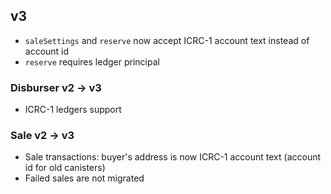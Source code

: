 ## v3

- `saleSettings` and `reserve` now accept ICRC-1 account text instead of account id
- `reserve` requires ledger principal

### Disburser v2 -> v3
- ICRC-1 ledgers support

### Sale v2 -> v3
- Sale transactions: buyer's address is now ICRC-1 account text (account id for old canisters)
- Failed sales are not migrated